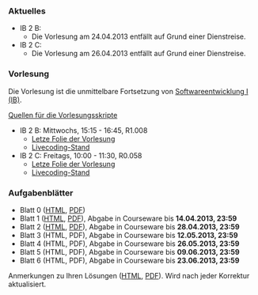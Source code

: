 ### Aktuelles

-   IB 2 B:
    -   Die Vorlesung am 24.04.2013 entfällt auf Grund einer Dienstreise.
-   IB 2 C:
    -   Die Vorlesung am 26.04.2013 entfällt auf Grund einer Dienstreise.

### Vorlesung

Die Vorlesung ist die unmittelbare Fortsetzung von [Softwareentwicklung I (IB)](/lectures/seiib).

[Quellen für die Vorlesungsskripte](https://github.com/obcode/seiiib)

-   IB 2 B: Mittwochs, 15:15 - 16:45, R1.008
    -   [Letze Folie der Vorlesung](/docs/lectures/seiiib/html/lastslideB.html)
    -   [Livecoding-Stand](https://www.dropbox.com/sh/da7fqnj0j2yq111/8S5QvEjw9o)
-   IB 2 C: Freitags, 10:00 - 11:30, R0.058
    -   [Letze Folie der Vorlesung](/docs/lectures/seiiib/html/lastslideC.html)
    -   [Livecoding-Stand](https://www.dropbox.com/sh/gt22ekpdbzxjzgj/2Jth_JdxNa)

### Aufgabenblätter

-   Blatt 0
    ([HTML](/docs/lectures/seiiib/html/Blatt0.html),
    [PDF](/docs/lectures/seiiib/pdf/Blatt0.pdf))
-   Blatt 1
    ([HTML](/docs/lectures/seiiib/html/Blatt1.html),
    [PDF](/docs/lectures/seiiib/pdf/Blatt1.pdf)),
    Abgabe in Courseware bis **14.04.2013, 23:59**
-   Blatt 2
    ([HTML](/docs/lectures/seiiib/html/Blatt2.html),
    [PDF](/docs/lectures/seiiib/pdf/Blatt2.pdf)),
    Abgabe in Courseware bis **28.04.2013, 23:59**
-   Blatt 3
    (HTML,
    PDF),
    Abgabe in Courseware bis **12.05.2013, 23:59**
-   Blatt 4
    (HTML,
    PDF),
    Abgabe in Courseware bis **26.05.2013, 23:59**
-   Blatt 5
    (HTML,
    PDF),
    Abgabe in Courseware bis **09.06.2013, 23:59**
-   Blatt 6
    (HTML,
    PDF),
    Abgabe in Courseware bis **23.06.2013, 23:59**

Anmerkungen zu Ihren Lösungen ([HTML](/docs/lectures/seiiib/html/Anmerkungen.html),
[PDF](/docs/lectures/seiiib/pdf/Anmerkungen.pdf)). Wird nach jeder Korrektur aktualisiert.
